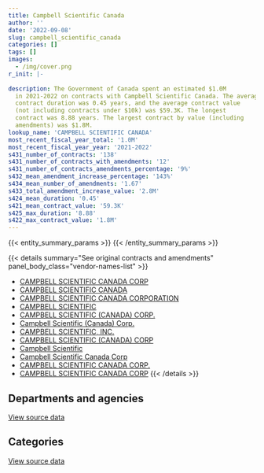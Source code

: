 ```yaml
---
title: Campbell Scientific Canada
author: ''
date: '2022-09-08'
slug: campbell_scientific_canada
categories: []
tags: []
images:
  - /img/cover.png
r_init: |-
  
description: The Government of Canada spent an estimated $1.0M
  in 2021-2022 on contracts with Campbell Scientific Canada. The average
  contract duration was 0.45 years, and the average contract value
  (not including contracts under $10k) was $59.3K. The longest
  contract was 8.88 years. The largest contract by value (including
  amendments) was $1.8M.
lookup_name: 'CAMPBELL SCIENTIFIC CANADA'
most_recent_fiscal_year_total: '1.0M'
most_recent_fiscal_year_year: '2021-2022'
s431_number_of_contracts: '138'
s431_number_of_contracts_with_amendments: '12'
s431_number_of_contracts_amendments_percentage: '9%'
s432_mean_amendment_increase_percentage: '143%'
s434_mean_number_of_amendments: '1.67'
s433_total_amendment_increase_value: '2.8M'
s424_mean_duration: '0.45'
s421_mean_contract_value: '59.3K'
s425_max_duration: '8.88'
s422_max_contract_value: '1.8M'
---
```


<script src="/rmarkdown-libs/htmlwidgets/htmlwidgets.js"></script>
<link href="/rmarkdown-libs/datatables-css/datatables-crosstalk.css" rel="stylesheet" />
<script src="/rmarkdown-libs/datatables-binding/datatables.js"></script>
<script src="/rmarkdown-libs/jquery/jquery-3.6.0.min.js"></script>
<link href="/rmarkdown-libs/dt-core-bootstrap/css/dataTables.bootstrap.min.css" rel="stylesheet" />
<link href="/rmarkdown-libs/dt-core-bootstrap/css/dataTables.bootstrap.extra.css" rel="stylesheet" />
<script src="/rmarkdown-libs/dt-core-bootstrap/js/jquery.dataTables.min.js"></script>
<script src="/rmarkdown-libs/dt-core-bootstrap/js/dataTables.bootstrap.min.js"></script>
<link href="/rmarkdown-libs/crosstalk/css/crosstalk.min.css" rel="stylesheet" />
<script src="/rmarkdown-libs/crosstalk/js/crosstalk.min.js"></script>
<script src="/rmarkdown-libs/htmlwidgets/htmlwidgets.js"></script>
<link href="/rmarkdown-libs/datatables-css/datatables-crosstalk.css" rel="stylesheet" />
<script src="/rmarkdown-libs/datatables-binding/datatables.js"></script>
<script src="/rmarkdown-libs/jquery/jquery-3.6.0.min.js"></script>
<link href="/rmarkdown-libs/dt-core-bootstrap/css/dataTables.bootstrap.min.css" rel="stylesheet" />
<link href="/rmarkdown-libs/dt-core-bootstrap/css/dataTables.bootstrap.extra.css" rel="stylesheet" />
<script src="/rmarkdown-libs/dt-core-bootstrap/js/jquery.dataTables.min.js"></script>
<script src="/rmarkdown-libs/dt-core-bootstrap/js/dataTables.bootstrap.min.js"></script>
<link href="/rmarkdown-libs/crosstalk/css/crosstalk.min.css" rel="stylesheet" />
<script src="/rmarkdown-libs/crosstalk/js/crosstalk.min.js"></script>

{{< entity_summary_params >}}
{{< /entity_summary_params >}}

{{< details summary="See original contracts and amendments" panel_body_class="vendor-names-list" >}}
- [CAMPBELL SCIENTIFIC CANADA CORP](https://search.open.canada.ca/en/ct/?sort=contract_value_f%20desc&page=1&search_text=%22CAMPBELL%20SCIENTIFIC%20CANADA%20CORP%22)
- [CAMPBELL SCIENTIFIC CANADA](https://search.open.canada.ca/en/ct/?sort=contract_value_f%20desc&page=1&search_text=%22CAMPBELL%20SCIENTIFIC%20CANADA%22)
- [CAMPBELL SCIENTIFIC CANADA CORPORATION](https://search.open.canada.ca/en/ct/?sort=contract_value_f%20desc&page=1&search_text=%22CAMPBELL%20SCIENTIFIC%20CANADA%20CORPORATION%22)
- [CAMPBELL SCIENTIFIC](https://search.open.canada.ca/en/ct/?sort=contract_value_f%20desc&page=1&search_text=%22CAMPBELL%20SCIENTIFIC%22)
- [CAMPBELL SCIENTIFIC (CANADA) CORP.](https://search.open.canada.ca/en/ct/?sort=contract_value_f%20desc&page=1&search_text=%22CAMPBELL%20SCIENTIFIC%20%28CANADA%29%20CORP.%22)
- [Campbell Scientific (Canada) Corp.](https://search.open.canada.ca/en/ct/?sort=contract_value_f%20desc&page=1&search_text=%22Campbell%20Scientific%20%28Canada%29%20Corp.%22)
- [CAMPBELL SCIENTIFIC, INC.](https://search.open.canada.ca/en/ct/?sort=contract_value_f%20desc&page=1&search_text=%22CAMPBELL%20SCIENTIFIC%2c%20INC.%22)
- [CAMPBELL SCIENTIFIC (CANADA) CORP](https://search.open.canada.ca/en/ct/?sort=contract_value_f%20desc&page=1&search_text=%22CAMPBELL%20SCIENTIFIC%20%28CANADA%29%20CORP%22)
- [Campbell Scientific](https://search.open.canada.ca/en/ct/?sort=contract_value_f%20desc&page=1&search_text=%22Campbell%20Scientific%22)
- [Campbell Scientific Canada Corp](https://search.open.canada.ca/en/ct/?sort=contract_value_f%20desc&page=1&search_text=%22Campbell%20Scientific%20Canada%20Corp%22)
- [CAMPBELL SCIENTIFIC CANADA CORP.](https://search.open.canada.ca/en/ct/?sort=contract_value_f%20desc&page=1&search_text=%22CAMPBELL%20SCIENTIFIC%20CANADA%20CORP.%22)
- [CAMPBELL SCIENTIFIC CANADA CORP](https://search.open.canada.ca/en/ct/?sort=contract_value_f%20desc&page=1&search_text=%22CAMPBELL%20SCIENTIFIC%20CANADA%20%20%20%20CORP%22)
{{< /details >}}

## Departments and agencies

<div id="htmlwidget-1" style="width:100%;height:auto;" class="datatables html-widget"></div>
<script type="application/json" data-for="htmlwidget-1">{"x":{"style":"bootstrap","filter":"none","vertical":false,"data":[["<a href=\"/departments/aafc-aac/\">Agriculture and Agri-Food Canada<\/a>","<a href=\"/departments/dfo-mpo/\">Fisheries and Oceans Canada<\/a>","<a href=\"/departments/dnd-mdn/\">National Defence<\/a>","<a href=\"/departments/ec/\">Environment and Climate Change Canada<\/a>","<a href=\"/departments/nrc-cnrc/\">National Research Council Canada<\/a>","<a href=\"/departments/nrcan-rncan/\">Natural Resources Canada<\/a>","<a href=\"/departments/pc/\">Parks Canada<\/a>","<a href=\"/departments/pwgsc-tpsgc/\">Public Services and Procurement Canada<\/a>"],[85673.51,24240.4,66663.05,1051698.32,93248.89,120403.49,null,63736.44],[91445.72,45384.76,19246.81,815869.82,30090.66,91762.28,null,319555.31],[35211.69,94264.6,13213.5,922255.42,null,78305.65,33862.5,19208.24],[46141.04,17850.09,null,929282.25,null,null,24705.19,null]],"container":"<table class=\"table table-striped table-hover row-border order-column display\">\n  <thead>\n    <tr>\n      <th>Department<\/th>\n      <th>2018-2019<\/th>\n      <th>2019-2020<\/th>\n      <th>2020-2021<\/th>\n      <th>2021-2022<\/th>\n    <\/tr>\n  <\/thead>\n<\/table>","options":{"order":[[4,"desc"]],"pageLength":10,"autoWidth":true,"columnDefs":[{"targets":1,"render":"function(data, type, row, meta) {\n    return type !== 'display' ? data : DTWidget.formatCurrency(data, \"$\", 2, 3, \",\", \".\", true, null);\n  }"},{"targets":2,"render":"function(data, type, row, meta) {\n    return type !== 'display' ? data : DTWidget.formatCurrency(data, \"$\", 2, 3, \",\", \".\", true, null);\n  }"},{"targets":3,"render":"function(data, type, row, meta) {\n    return type !== 'display' ? data : DTWidget.formatCurrency(data, \"$\", 2, 3, \",\", \".\", true, null);\n  }"},{"targets":4,"render":"function(data, type, row, meta) {\n    return type !== 'display' ? data : DTWidget.formatCurrency(data, \"$\", 2, 3, \",\", \".\", true, null);\n  }"},{"width":"16%","targets":[1,2,3,4]},{"className":"dt-right","targets":[1,2,3,4]}],"orderClasses":false}},"evals":["options.columnDefs.0.render","options.columnDefs.1.render","options.columnDefs.2.render","options.columnDefs.3.render"],"jsHooks":[]}</script>
<p class="text-right">
<a href="https://github.com/GoC-Spending/contracts-data/tree/main/data/out/vendors/campbell_scientific_canada/summary_by_fiscal_year_by_department.csv" class="source-data-link btn btn-link">View source data</a>
</p>

## Categories

<div id="htmlwidget-2" style="width:100%;height:auto;" class="datatables html-widget"></div>
<script type="application/json" data-for="htmlwidget-2">{"x":{"style":"bootstrap","filter":"none","vertical":false,"data":[["<a href=\"/categories/other/\">(Other)<\/a>","<a href=\"/categories/facilities_and_construction/\">Facilities and construction<\/a>","<a href=\"/categories/professional_services/\">Professional services<\/a>","<a href=\"/categories/information_technology/\">Information technology<\/a>","<a href=\"/categories/industrial_products_and_services/\">Industrial products and services<\/a>","<a href=\"/categories/human_capital/\">Human capital<\/a>"],[null,68365.43,68358.03,15463.21,1329812.15,23665.29],[null,37736.09,319555.31,null,1056063.96,null],[10912.8,54030.95,19208.24,43481.45,1068688.16,null],[null,39791.61,null,33640.77,944546.19,null]],"container":"<table class=\"table table-striped table-hover row-border order-column display\">\n  <thead>\n    <tr>\n      <th>Category<\/th>\n      <th>2018-2019<\/th>\n      <th>2019-2020<\/th>\n      <th>2020-2021<\/th>\n      <th>2021-2022<\/th>\n    <\/tr>\n  <\/thead>\n<\/table>","options":{"order":[[4,"desc"]],"dom":"t","pageLength":30,"autoWidth":true,"columnDefs":[{"targets":1,"render":"function(data, type, row, meta) {\n    return type !== 'display' ? data : DTWidget.formatCurrency(data, \"$\", 2, 3, \",\", \".\", true, null);\n  }"},{"targets":2,"render":"function(data, type, row, meta) {\n    return type !== 'display' ? data : DTWidget.formatCurrency(data, \"$\", 2, 3, \",\", \".\", true, null);\n  }"},{"targets":3,"render":"function(data, type, row, meta) {\n    return type !== 'display' ? data : DTWidget.formatCurrency(data, \"$\", 2, 3, \",\", \".\", true, null);\n  }"},{"targets":4,"render":"function(data, type, row, meta) {\n    return type !== 'display' ? data : DTWidget.formatCurrency(data, \"$\", 2, 3, \",\", \".\", true, null);\n  }"},{"width":"16%","targets":[1,2,3,4]},{"className":"dt-right","targets":[1,2,3,4]}],"orderClasses":false,"lengthMenu":[10,25,30,50,100]}},"evals":["options.columnDefs.0.render","options.columnDefs.1.render","options.columnDefs.2.render","options.columnDefs.3.render"],"jsHooks":[]}</script>
<p class="text-right">
<a href="https://github.com/GoC-Spending/contracts-data/tree/main/data/out/vendors/campbell_scientific_canada/summary_by_fiscal_year_by_category.csv" class="source-data-link btn btn-link">View source data</a>
</p>
